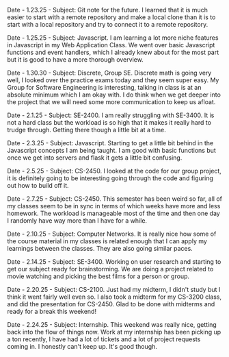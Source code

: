 Date - 1.23.25 - Subject: Git note for the future. I learned that it is much easier to start with a remote repository and make a local clone than it is to start with a local repository and try to connect it to a remote repository.

Date - 1.25.25 - Subject: Javascript. I am learning a lot more niche features in Javascript in my Web Application Class. We went over basic Javascript functions and event handlers, which I already knew about for the most part but it is good to have a more thorough overview.

Date - 1.30.30 - Subject: Discrete, Group SE. Discrete math is going very well, I looked over the practice exams today and they seem super easy. My Group for Software Engineering is interesting, talking in class is at an absolute minimum which I am okay with. I do think when we get deeper into the project that we will need some more communication to keep us afloat.

Date - 2.1.25 - Subject: SE-2400. I am really struggling with SE-3400. It is not a hard class but the workload is so high that it makes it really hard to trudge through. Getting there though a little bit at a time.

Date - 2.3.25 - Subject: Javascript. Starting to get a little bit behind in the Javascript concepts I am being taught. I am good with basic functions but once we get into servers and flask it gets a little bit confusing.

Date - 2.5.25 - Subject: CS-2450. I looked at the code for our group project, it is definitely going to be interesting going through the code and figuring out how to build off it.

Date - 2.7.25 - Subject: CS-2450. This semester has been weird so far, all of my classes seem to be in sync in terms of which weeks have more and less homework. The workload is manageable most of the time and then one day I randomly have way more than I have for a while.

Date - 2.10.25 - Subject: Computer Networks. It is really nice how some of the course material in my classes is related enough that I can apply my learnings between the classes. They are also going similar paces.

Date - 2.14.25 - Subject: SE-3400. Working on user research and starting to get our subject ready for brainstorming. We are doing a project related to movie watching and picking the best films for a person or group.

Date - 2.20.25 - Subject: CS-2100. Just had my midterm, I didn't study but I think it went fairly well even so. I also took a midterm for my CS-3200 class, and did the presentation for CS-2450. Glad to be done with midterms and ready for a break this weekend!

Date - 2.24.25 - Subject: Internship. This weekend was really nice, getting back into the flow of things now. Work at my internship has been picking up a ton recently, I have had a lot of tickets and a lot of project requests coming in. I honestly can't keep up. It's good though.
